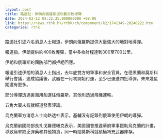 ```yaml
---
layout: post
title: 路透社：伊朗向俄羅斯提供數百枚導彈
date: 2024-02-22 08:32:25.000000000 +08:00
link: https://news.rthk.hk/rthk/ch/component/k2/1741349-20240222.htm
categories: rthk
---
```


路透社引述六名消息人士報道，伊朗向俄羅斯提供大量強大的地對地導彈。

報道指，伊朗提供約400枚導彈，當中多枚射程達到300至700公里。

伊朗和俄羅斯的國防部門都拒絕回應。

報道引述伊朗的消息人士指出，去年底雙方的軍事和安全官員，在德黑蘭和莫斯科舉行會議，達成協議後，武器在一月初開始付運，至少已運送四批導彈，未來幾星期還有更多。

部分導彈透過裏海用船運往俄羅斯，其他則透過飛機運輸。

五角大廈未有就報道發表評論。

烏克蘭軍方消息人士向路透社表示，基輔沒有記錄到俄軍使用伊朗的導彈。

烏克蘭前國防部長扎戈羅德紐克表示，美國國會推遲華府軍事援助烏克蘭的計畫，導致烏軍缺乏彈藥和其他物資，同一時間莫斯科就積極補充武器庫存。
